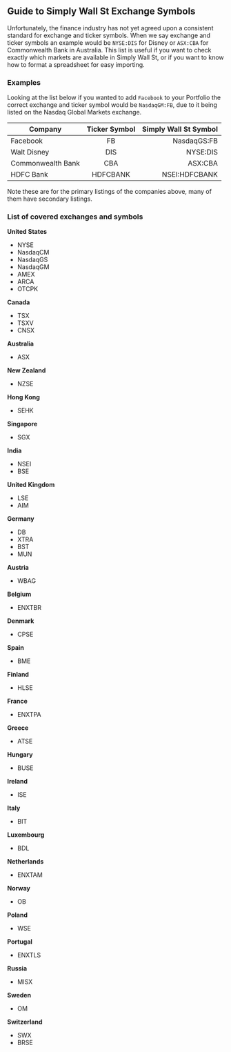 ## Guide to Simply Wall St Exchange Symbols

Unfortunately, the finance industry has not yet agreed upon a consistent standard for exchange and ticker symbols. When we say exchange and ticker symbols an example would be `NYSE:DIS` for Disney or `ASX:CBA` for Commonwealth Bank in Australia.
This list is useful if you want to check exactly which markets are available in Simply Wall St, or if you want to know how to format a spreadsheet for easy importing.

### Examples

Looking at the list below if you wanted to add `Facebook` to your Portfolio the correct exchange and ticker symbol would be `NasdaqGM:FB`, due to it being listed on the Nasdaq Global Markets exchange.

| Company           |  Ticker Symbol | Simply Wall St Symbol |
|-------------------|:--------:|----------------------:|
| Facebook          |    FB    |           NasdaqGS:FB |
| Walt Disney       |    DIS   |              NYSE:DIS |
| Commonwealth Bank |    CBA   |               ASX:CBA |
| HDFC Bank         | HDFCBANK | NSEI:HDFCBANK         |

Note these are for the primary listings of the companies above, many of them have secondary listings.

### List of covered exchanges and symbols

**United States**
* NYSE
* NasdaqCM
* NasdaqGS
* NasdaqGM
* AMEX
* ARCA
* OTCPK

**Canada**
* TSX
* TSXV
* CNSX

**Australia**
* ASX

**New Zealand**
* NZSE

**Hong Kong**
* SEHK

**Singapore**
* SGX

**India** 
* NSEI
* BSE

**United Kingdom** 
* LSE
* AIM

**Germany** 
* DB
* XTRA
* BST
* MUN

**Austria** 
* WBAG

**Belgium** 
* ENXTBR

**Denmark** 
* CPSE

**Spain** 
* BME

**Finland** 
* HLSE

**France** 
* ENXTPA

**Greece** 
* ATSE

**Hungary** 
* BUSE

**Ireland** 
* ISE

**Italy** 
* BIT

**Luxembourg** 
* BDL

**Netherlands** 
* ENXTAM

**Norway** 
* OB

**Poland** 
* WSE

**Portugal** 
* ENXTLS

**Russia** 
* MISX

**Sweden** 
* OM

**Switzerland** 
* SWX
* BRSE
